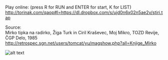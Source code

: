 Play online: (press R for RUN and ENTER for start, K for LIST)<br />
http://torinak.com/qaop#l=https://dl.dropbox.com/s/ujd0n6x02n5ae2v/stiri.tap

Source:<br />
Mirko tipka na radirko, Žiga Turk in Ciril Kraševec, Moj Mikro, TOZD Revije, ČGP Delo, 1985<br />
http://retrospec.sgn.net/users/tomcat/yu/magshow.php?all=Knjige_Mirko

![alt text](https://github.com/RetrocompSi/ZX-Spectrum/blob/master/Projects/Basic/%C5%A0tiri%20v%20vrsto/stiri.png)
